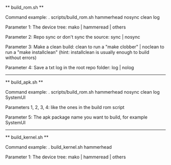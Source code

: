 ** build_rom.sh **

Command example:	 . scripts/build_rom.sh hammerhead nosync clean log
 
Parameter 1: The device tree: mako | hammeread | others

Parameter 2: Repo sync or don't sync the source: sync | nosync

Parameter 3: Make a clean build: clean to run a "make clobber" | noclean to run a "make installclean" (hint: installclean is usually enough to build without errors)

Parameter 4: Save a txt log in the root repo folder: log | nolog


----------------

** build_apk.sh **

Command example:	 . scripts/build_rom.sh hammerhead nosync clean log SystemUI
 
Parameters 1, 2, 3, 4: like the ones in the build rom script

Parameter 5: The apk package name you want to build, for example SystemUI


---------------------

** build_kernel.sh **


Command example:	. build_kernel.sh hammerhead

Parameter 1: The device tree: mako | hammeread | others

